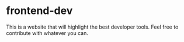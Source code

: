 # frontend-dev
This is a website that will highlight the best developer tools. 
Feel free to contribute with whatever you can.